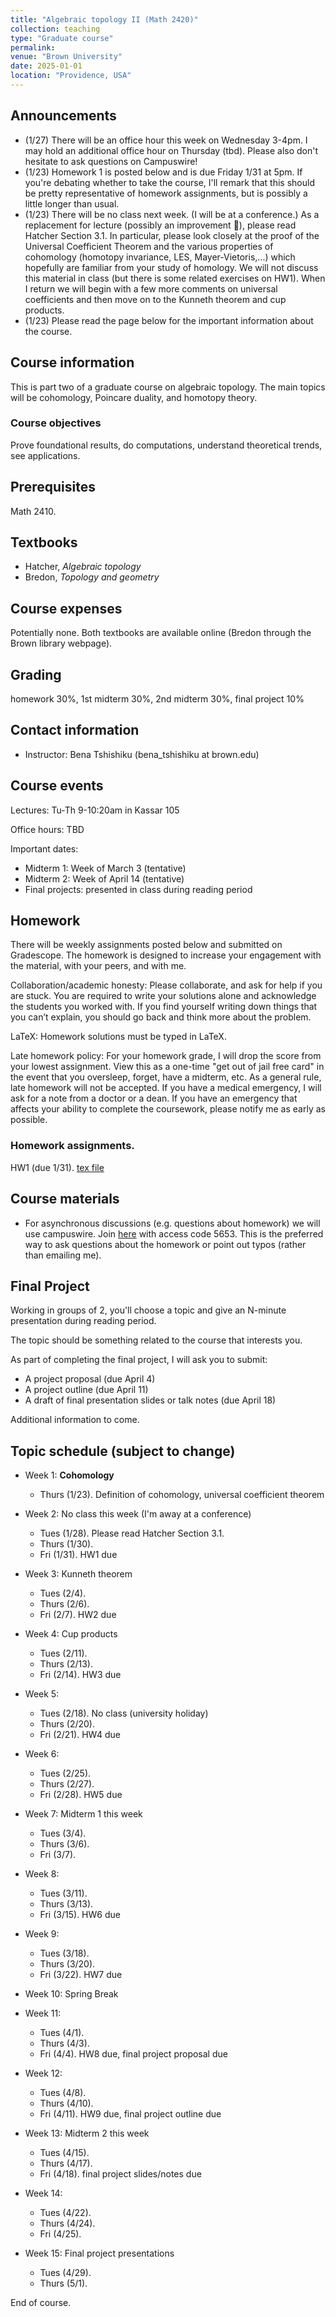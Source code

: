 ```yaml
---
title: "Algebraic topology II (Math 2420)"
collection: teaching
type: "Graduate course"
permalink:
venue: "Brown University"
date: 2025-01-01
location: "Providence, USA"
---
```


## Announcements


* (1/27) There will be an office hour this week on Wednesday 3-4pm. I may hold an additional office hour on Thursday (tbd). Please also don't hesitate to ask questions on Campuswire! 
* (1/23) Homework 1 is posted below and is due Friday 1/31 at 5pm. If you're debating whether to take the course, I'll remark that this should be pretty representative of homework assignments, but is  possibly a little longer than usual. 
* (1/23) There will be no class next week. (I will be at a conference.) As a replacement for lecture (possibly an improvement 🙈), please read Hatcher Section 3.1. In particular, please look closely at the proof of the Universal Coefficient Theorem and the various properties of cohomology (homotopy invariance, LES, Mayer-Vietoris,...) which hopefully are familiar from your study of homology. We will not discuss this material in class (but there is some related exercises on HW1). When I return we will begin with a few more comments on universal coefficients and then move on to the Kunneth theorem and cup products.
* (1/23) Please read the page below for the important information about the course. 

## Course information
This is part two of a graduate course on algebraic topology. The main topics will be cohomology, Poincare duality, and homotopy theory. 

### Course objectives

Prove foundational results, do computations, understand theoretical trends, see applications. 

## Prerequisites

Math 2410. 

## Textbooks
* Hatcher, _Algebraic topology_
* Bredon, _Topology and geometry_


## Course expenses
Potentially none. Both textbooks are available online (Bredon through the Brown library webpage).

## Grading
homework 30%, 1st midterm 30%, 2nd midterm 30%, final project 10%

## Contact information 

* Instructor: Bena Tshishiku (bena_tshishiku at brown.edu)

## Course events 

Lectures: Tu-Th 9-10:20am in Kassar 105

Office hours: TBD

Important dates: 
* Midterm 1: Week of March 3 (tentative)
* Midterm 2: Week of April 14 (tentative)
* Final projects: presented in class during reading period

## Homework 

There will be weekly assignments posted below and submitted on Gradescope. The homework is designed to increase your engagement with the material, with your peers, and with me.

Collaboration/academic honesty: Please collaborate, and ask for help if you are stuck. You are required to write your solutions alone and acknowledge the students you worked with. If you find yourself writing down things that you can’t explain, you should go back and think more about the problem. 

LaTeX: Homework solutions must be typed in LaTeX. 

Late homework policy: For your homework grade, I will drop the score from your lowest assignment. View this as a one-time "get out of jail free card" in the event that you oversleep, forget, have a midterm, etc. As a general rule, late homework will not be accepted. If you have a medical emergency, I will ask for a note from a doctor or a dean. If you have an emergency that affects your ability to complete the coursework, please notify me as early as possible. 

### Homework assignments. 

HW1 (due 1/31). [tex file](https://bena-tshishiku.github.io/files/courses/2025-spring/242-hw1.tex)

## Course materials

* For asynchronous discussions (e.g. questions about homework) we will use campuswire. Join [here](https://campuswire.com/p/GF38334F8) with access code 5653. This is the preferred way to ask questions about the homework or point out typos (rather than emailing me). 


## Final Project
Working in groups of 2, you'll choose a topic and give an N-minute presentation during reading period. 

The topic should be something related to the course that interests you. 

As part of completing the final project, I will ask you to submit: 
* A project proposal (due April 4) 
* A project outline (due April 11) 
* A draft of final presentation slides or talk notes (due April 18)

Additional information to come. 

## Topic schedule (subject to change)


* Week 1: **Cohomology**
  * Thurs (1/23). Definition of cohomology, universal coefficient theorem

* Week 2: No class this week (I'm away at a conference)
  * Tues (1/28). Please read Hatcher Section 3.1. 
  * Thurs (1/30). 
  * Fri (1/31). HW1 due

* Week 3: Kunneth theorem
  * Tues (2/4). 
  * Thurs (2/6). 
  * Fri (2/7). HW2 due

* Week 4: Cup products
  * Tues (2/11). 
  * Thurs (2/13). 
  * Fri (2/14). HW3 due

* Week 5: 
  * Tues (2/18). No class (university holiday)
  * Thurs (2/20). 
  * Fri (2/21). HW4 due

* Week 6: 
  * Tues (2/25). 
  * Thurs (2/27). 
  * Fri (2/28). HW5 due

* Week 7: Midterm 1 this week
  * Tues (3/4). 
  * Thurs (3/6). 
  * Fri (3/7). 

* Week 8: 
  * Tues (3/11). 
  * Thurs (3/13). 
  * Fri (3/15). HW6 due

* Week 9: 
  * Tues (3/18). 
  * Thurs (3/20). 
  * Fri (3/22). HW7 due

* Week 10: Spring Break

* Week 11: 
  * Tues (4/1). 
  * Thurs (4/3). 
  * Fri (4/4). HW8 due, final project proposal due

* Week 12: 
  * Tues (4/8). 
  * Thurs (4/10). 
  * Fri (4/11). HW9 due, final project outline due

* Week 13: Midterm 2 this week
  * Tues (4/15). 
  * Thurs (4/17). 
  * Fri (4/18). final project slides/notes due

* Week 14: 
  * Tues (4/22). 
  * Thurs (4/24). 
  * Fri (4/25). 

* Week 15: Final project presentations
  * Tues (4/29). 
  * Thurs (5/1). 

End of course.
